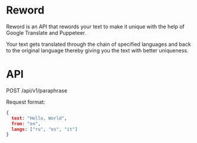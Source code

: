 # Reword

Reword is an API that rewords your text to make it unique with the help of Google Translate and Puppeteer.

Your text gets translated through the chain of specified languages and back to the original language thereby giving you the text with better uniqueness.

# API

POST /api/v1/paraphrase

Request format:

```JSON
{
  text: "Hello, World",
  from: "en",
  langs: ["ru", "es", "it"]
}
```
